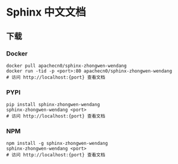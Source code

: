 # Sphinx 中文文档

## 下载

### Docker

```
docker pull apachecn0/sphinx-zhongwen-wendang
docker run -tid -p <port>:80 apachecn0/sphinx-zhongwen-wendang
# 访问 http://localhost:{port} 查看文档
```

### PYPI

```
pip install sphinx-zhongwen-wendang
sphinx-zhongwen-wendang <port>
# 访问 http://localhost:{port} 查看文档
```

### NPM

```
npm install -g sphinx-zhongwen-wendang
sphinx-zhongwen-wendang <port>
# 访问 http://localhost:{port} 查看文档
```